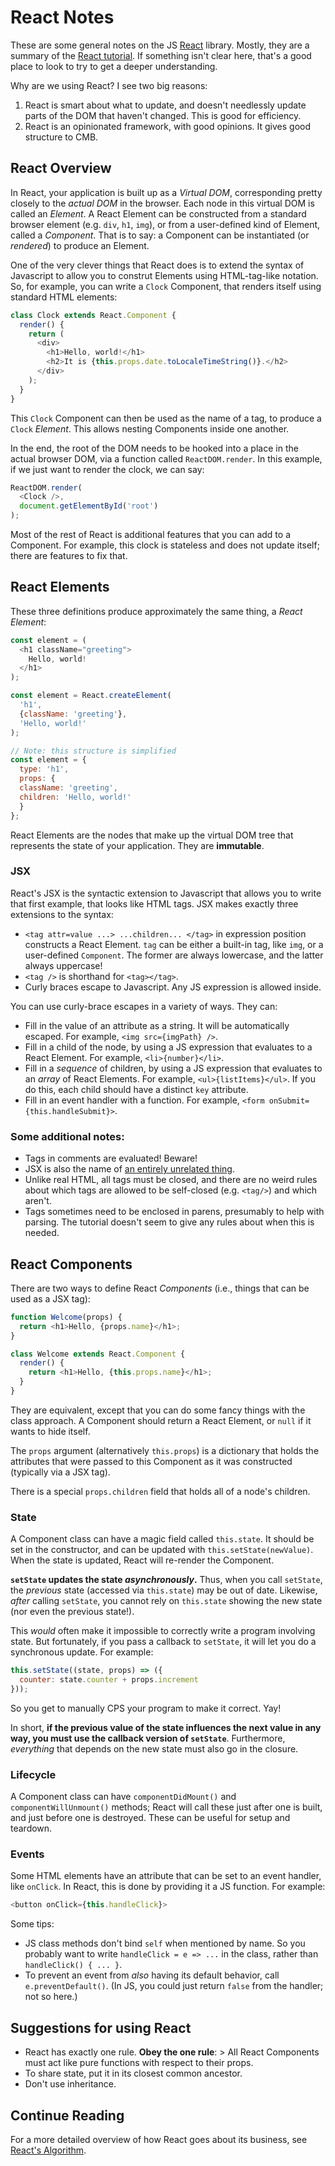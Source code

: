 # React Notes

These are some general notes on the JS [React](https://reactjs.org/) library.
Mostly, they are a summary of the
[React tutorial](https://reactjs.org/docs/hello-world.html). If something isn't
clear here, that's a good place to look to try to get a deeper understanding.

Why are we using React? I see two big reasons:

1. React is smart about what to update, and doesn't needlessly update parts of
the DOM that haven't changed. This is good for efficiency.
2. React is an opinionated framework, with good opinions. It gives good
structure to CMB.


## React Overview

In React, your application is built up as a _Virtual DOM_, corresponding pretty
closely to the _actual DOM_ in the browser. Each node in this virtual DOM is
called an _Element_. A React Element can be constructed from a standard browser
element (e.g. `div`, `h1`, `img`), or from a user-defined kind of Element,
called a _Component_. That is to say: a Component can be instantiated (or
_rendered_) to produce an Element.

One of the very clever things that React does is to extend the syntax of
Javascript to allow you to construt Elements using HTML-tag-like notation. So,
for example, you can write a `Clock` Component, that renders itself using
standard HTML elements:

```javascript
class Clock extends React.Component {
  render() {
    return (
      <div>
        <h1>Hello, world!</h1>
        <h2>It is {this.props.date.toLocaleTimeString()}.</h2>
      </div>
    );
  }
}
```

This `Clock` Component can then be used as the name of a tag, to produce a
`Clock` _Element_. This allows nesting Components inside one another.

In the end, the root of the DOM needs to be hooked into a place in the actual
browser DOM, via a function called `ReactDOM.render`. In this example, if we
just want to render the clock, we can say:

```javascript
ReactDOM.render(
  <Clock />,
  document.getElementById('root')
);
```

Most of the rest of React is additional features that you can add to a
Component. For example, this clock is stateless and does not update itself;
there are features to fix that.

## React Elements

These three definitions produce approximately the same thing, a _React Element_:

```javascript
const element = (
  <h1 className="greeting">
    Hello, world!
  </h1>
);

const element = React.createElement(
  'h1',
  {className: 'greeting'},
  'Hello, world!'
);

// Note: this structure is simplified
const element = {
  type: 'h1',
  props: {
  className: 'greeting',
  children: 'Hello, world!'
  }
};
```

React Elements are the nodes that make up the virtual DOM tree that represents
the state of your application. They are **immutable**.


### JSX

React's JSX is the syntactic extension to Javascript that allows you to write
that first example, that looks like HTML tags. JSX makes exactly three
extensions to the syntax:

- `<tag attr=value ...> ...children... </tag>` in expression position constructs
  a React Element. `tag` can be either a built-in tag, like `img`, or a
  user-defined `Component`. The former are always lowercase, and the latter
  always uppercase!
- `<tag />` is shorthand for `<tag></tag>`.
- Curly braces escape to Javascript. Any JS expression is allowed inside.

You can use curly-brace escapes in a variety of ways. They can:

- Fill in the value of an attribute as a string. It will be automatically
  escaped. For example, `<img src={imgPath} />`.
- Fill in a child of the node, by using a JS expression that evaluates to a
  React Element. For example, `<li>{number}</li>`.
- Fill in a _sequence_ of children, by using a JS expression that evaluates to
  an _array_ of React Elements. For example, `<ul>{listItems}</ul>`. If you do
  this, each child should have a distinct `key` attribute.
- Fill in an event handler with a function. For example, `<form
  onSubmit={this.handleSubmit}>`.

### Some additional notes:

- Tags in comments are evaluated! Beware!
- JSX is also the name of [an entirely unrelated thing](https://jsx.github.io/).
- Unlike real HTML, all tags must be closed, and there are no weird rules about
which tags are allowed to be self-closed (e.g. `<tag/>`) and which aren't.
- Tags sometimes need to be enclosed in parens, presumably to help with parsing.
The tutorial doesn't seem to give any rules about when this is needed.


## React Components

There are two ways to define React _Components_ (i.e., things that can be used
as a JSX tag):

```javascript
function Welcome(props) {
  return <h1>Hello, {props.name}</h1>;
}

class Welcome extends React.Component {
  render() {
    return <h1>Hello, {this.props.name}</h1>;
  }
}
```

They are equivalent, except that you can do some fancy things with the class
approach. A Component should return a React Element, or `null` if it wants to
hide itself.

The `props` argument (alternatively `this.props`) is a dictionary that holds the
attributes that were passed to this Component as it was constructed (typically
via a JSX tag).

There is a special `props.children` field that holds all of a node's children.

### State

A Component class can have a magic field called `this.state`. It should be set
in the constructor, and can be updated with `this.setState(newValue)`. When the
state is updated, React will re-render the Component.

**`setState` updates the state _asynchronously_.** Thus, when you call
`setState`, the _previous_ state (accessed via `this.state`) may be out of date.
Likewise, _after_ calling `setState`, you cannot rely on `this.state` showing
the new state (nor even the previous state!).

This _would_ often make it impossible to correctly write a program involving
state. But fortunately, if you pass a callback to `setState`, it will let you do
a synchronous update. For example:

```javascript
this.setState((state, props) => ({
  counter: state.counter + props.increment
}));
```

So you get to manually CPS your program to make it correct. Yay!

In short, **if the previous value of the state influences the next value in any
way, you must use the callback version of `setState`**. Furthermore,
_everything_ that depends on the new state must also go in the closure.

### Lifecycle

A Component class can have `componentDidMount()` and `componentWillUnmount()`
methods; React will call these just after one is built, and just before one is
destroyed. These can be useful for setup and teardown.

### Events

Some HTML elements have an attribute that can be set to an event handler, like
`onClick`. In React, this is done by providing it a JS function. For example:

```javascript
<button onClick={this.handleClick}>
```

Some tips:

- JS class methods don't bind `self` when mentioned by name. So you probably
  want to write `handleClick = e => ...` in the class, rather than
  `handleClick() { ... }`.
- To prevent an event from _also_ having its default behavior, call
  `e.preventDefault()`. (In JS, you could just return `false` from the handler;
  not so here.)

## Suggestions for using React

- React has exactly one rule. **Obey the one rule**:
      > All React Components must act like pure functions with respect to their props.
- To share state, put it in its closest common ancestor.
- Don't use inheritance.

## Continue Reading

For a more detailed overview of how React goes about its business, see
[React's Algorithm](react-algorithm.html).

